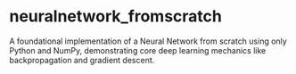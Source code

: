 # neuralnetwork_fromscratch
A foundational implementation of a Neural Network from scratch using only Python and NumPy, demonstrating core deep learning mechanics like backpropagation and gradient descent.

